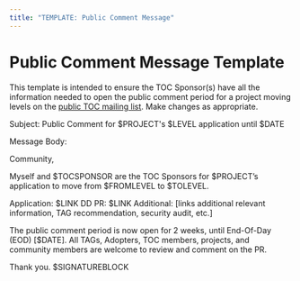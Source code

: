 ```yaml
---
title: "TEMPLATE: Public Comment Message"
---
```


# Public Comment Message Template

This template is intended to ensure the TOC Sponsor(s) have all the information needed to open the public comment period for a project moving levels on the [public TOC mailing list](https://lists.cncf.io/g/cncf-toc/topics). Make changes as appropriate.

Subject: Public Comment for $PROJECT's $LEVEL application until $DATE

Message Body:

Community, 

Myself and $TOCSPONSOR are the TOC Sponsors for $PROJECT’s application to move from $FROMLEVEL to $TOLEVEL.

Application: $LINK
DD PR: $LINK
Additional: [links additional relevant information, TAG recommendation, security audit, etc.]

The public comment period is now open for 2 weeks, until End-Of-Day (EOD) [$DATE]. All TAGs, Adopters, TOC members, projects, and community members are welcome to review and comment on the PR.

Thank you.
$SIGNATUREBLOCK